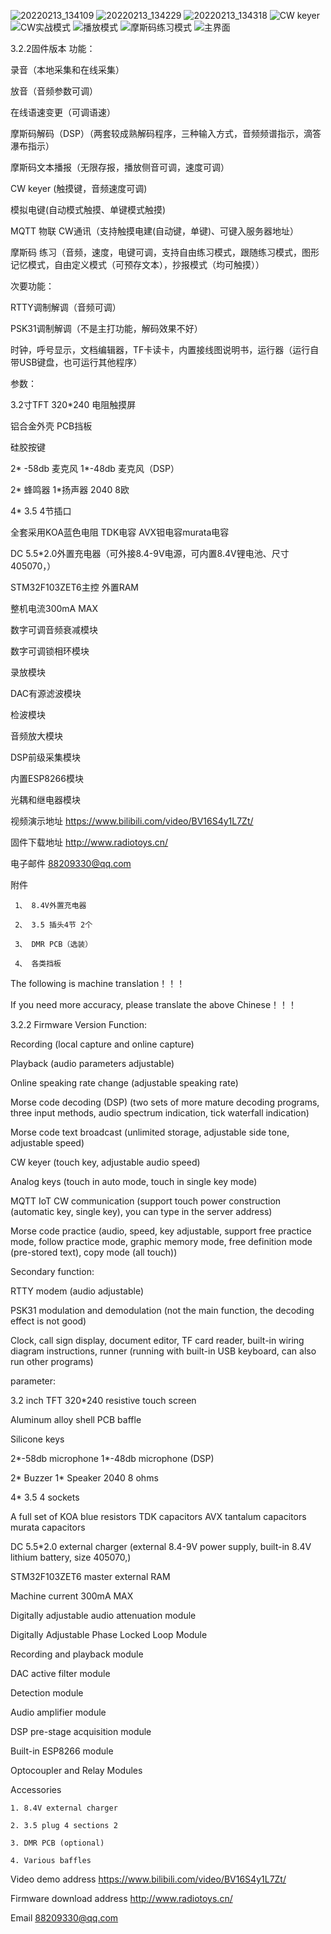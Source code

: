 ![20220213_134109](https://user-images.githubusercontent.com/102570539/160530073-4746bf0d-e3f5-472c-bf5d-fad494d6a423.jpg)
![20220213_134229](https://user-images.githubusercontent.com/102570539/160530077-28d60de5-5d58-4372-95d7-a8a64bd64cfa.jpg)
![20220213_134318](https://user-images.githubusercontent.com/102570539/160530079-03c05492-9b28-41d2-95b6-b8ef0957142a.jpg)
![CW keyer](https://user-images.githubusercontent.com/102570539/160530119-933abcbd-8de0-48b1-b04f-6a93be99f8a4.jpg)
![CW实战模式](https://user-images.githubusercontent.com/102570539/160530121-8aad468d-244b-43ca-a525-9e421e2f7f2c.jpg)
![播放模式](https://user-images.githubusercontent.com/102570539/160530123-68d33551-831f-4a6a-9ef2-5d697f88709b.jpg)
![摩斯码练习模式](https://user-images.githubusercontent.com/102570539/160530124-66a2898c-7d51-495c-b0e7-5593a80dd9a1.jpg)
![主界面](https://user-images.githubusercontent.com/102570539/160530127-73defad9-90f8-4c9d-86f2-297e1735ca67.jpg)

3.2.2固件版本 功能： 

录音（本地采集和在线采集）

放音（音频参数可调）

在线语速变更（可调语速）

摩斯码解码（DSP）（两套较成熟解码程序，三种输入方式，音频频谱指示，滴答瀑布指示）

摩斯码文本播报（无限存报，播放侧音可调，速度可调）

CW keyer (触摸键，音频速度可调)

模拟电键(自动模式触摸、单键模式触摸)

MQTT 物联 CW通讯（支持触摸电建(自动键，单键)、可键入服务器地址）

摩斯码 练习（音频，速度，电键可调，支持自由练习模式，跟随练习模式，图形记忆模式，自由定义模式（可预存文本），抄报模式（均可触摸））

次要功能：

RTTY调制解调（音频可调）

PSK31调制解调（不是主打功能，解码效果不好）

时钟，呼号显示，文档编辑器，TF卡读卡，内置接线图说明书，运行器（运行自带USB键盘，也可运行其他程序）

参数：

3.2寸TFT 320*240 电阻触摸屏

铝合金外壳 PCB挡板

硅胶按键

2* -58db 麦克风 1*-48db 麦克风（DSP）

2* 蜂鸣器 1*扬声器 2040 8欧

4* 3.5 4节插口

全套采用KOA蓝色电阻 TDK电容 AVX钽电容murata电容

DC 5.5*2.0外置充电器（可外接8.4-9V电源，可内置8.4V锂电池、尺寸405070，）

STM32F103ZET6主控 外置RAM

整机电流300mA  MAX

数字可调音频衰减模块

数字可调锁相环模块

录放模块

DAC有源滤波模块

检波模块

音频放大模块

DSP前级采集模块

内置ESP8266模块

光耦和继电器模块

视频演示地址 https://www.bilibili.com/video/BV16S4y1L7Zt/

固件下载地址 http://www.radiotoys.cn/

电子邮件 88209330@qq.com

附件 

     1、 8.4V外置充电器

     2、 3.5 插头4节 2个
     
     3、 DMR PCB（选装）
     
     4、 各类挡板
     
The following is machine translation！！！

If you need more accuracy, please translate the above Chinese！！！
     
3.2.2 Firmware Version Function:

Recording (local capture and online capture)

Playback (audio parameters adjustable)

Online speaking rate change (adjustable speaking rate)

Morse code decoding (DSP) (two sets of more mature decoding programs, three input methods, audio spectrum indication, tick waterfall indication)

Morse code text broadcast (unlimited storage, adjustable side tone, adjustable speed)

CW keyer (touch key, adjustable audio speed)

Analog keys (touch in auto mode, touch in single key mode)

MQTT IoT CW communication (support touch power construction (automatic key, single key), you can type in the server address)

Morse code practice (audio, speed, key adjustable, support free practice mode, follow practice mode, graphic memory mode, free definition mode (pre-stored text), copy mode (all touch))

Secondary function:

RTTY modem (audio adjustable)

PSK31 modulation and demodulation (not the main function, the decoding effect is not good)

Clock, call sign display, document editor, TF card reader, built-in wiring diagram instructions, runner (running with built-in USB keyboard, can also run other programs)


parameter:

3.2 inch TFT 320*240 resistive touch screen

Aluminum alloy shell PCB baffle

Silicone keys

2*-58db microphone 1*-48db microphone (DSP)

2* Buzzer 1* Speaker 2040 8 ohms

4* 3.5 4 sockets

A full set of KOA blue resistors TDK capacitors AVX tantalum capacitors murata capacitors

DC 5.5*2.0 external charger (external 8.4-9V power supply, built-in 8.4V lithium battery, size 405070,)

STM32F103ZET6 master external RAM

Machine current 300mA MAX

Digitally adjustable audio attenuation module

Digitally Adjustable Phase Locked Loop Module

Recording and playback module

DAC active filter module

Detection module

Audio amplifier module

DSP pre-stage acquisition module

Built-in ESP8266 module

Optocoupler and Relay Modules



Accessories 
    
    1. 8.4V external charger
    
    2. 3.5 plug 4 sections 2
    
    3. DMR PCB (optional)
    
    4. Various baffles

Video demo address https://www.bilibili.com/video/BV16S4y1L7Zt/

Firmware download address http://www.radiotoys.cn/

Email 88209330@qq.com

